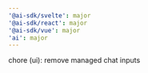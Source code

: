 ```yaml
---
'@ai-sdk/svelte': major
'@ai-sdk/react': major
'@ai-sdk/vue': major
'ai': major
---
```


chore (ui): remove managed chat inputs

